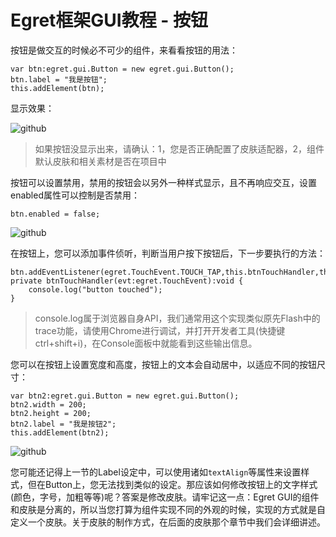 Egret框架GUI教程 - 按钮
===============

按钮是做交互的时候必不可少的组件，来看看按钮的用法：

```
var btn:egret.gui.Button = new egret.gui.Button();
btn.label = "我是按钮";
this.addElement(btn);
```

显示效果：

![github](https://raw.githubusercontent.com/NeoGuo/html5-documents/master/egret-gui/images/button1.png "Egret")
> 如果按钮没显示出来，请确认：1，您是否正确配置了皮肤适配器，2，组件默认皮肤和相关素材是否在项目中

按钮可以设置禁用，禁用的按钮会以另外一种样式显示，且不再响应交互，设置enabled属性可以控制是否禁用：

```
btn.enabled = false;
```
![github](https://raw.githubusercontent.com/NeoGuo/html5-documents/master/egret-gui/images/button2.png "Egret")

在按钮上，您可以添加事件侦听，判断当用户按下按钮后，下一步要执行的方法：

```
btn.addEventListener(egret.TouchEvent.TOUCH_TAP,this.btnTouchHandler,this);
private btnTouchHandler(evt:egret.TouchEvent):void {
    console.log("button touched");
}
```
> console.log属于浏览器自身API，我们通常用这个实现类似原先Flash中的trace功能，请使用Chrome进行调试，并打开开发者工具(快捷键ctrl+shift+i)，在Console面板中就能看到这些输出信息。

您可以在按钮上设置宽度和高度，按钮上的文本会自动居中，以适应不同的按钮尺寸：

```
var btn2:egret.gui.Button = new egret.gui.Button();
btn2.width = 200;
btn2.height = 200;
btn2.label = "我是按钮2";
this.addElement(btn2);
```

![github](https://raw.githubusercontent.com/NeoGuo/html5-documents/master/egret-gui/images/button3.png "Egret")

您可能还记得上一节的Label设定中，可以使用诸如```textAlign```等属性来设置样式，但在Button上，您无法找到类似的设定。那应该如何修改按钮上的文字样式(颜色，字号，加粗等等)呢？答案是修改皮肤。请牢记这一点：Egret GUI的组件和皮肤是分离的，所以当您打算为组件实现不同的外观的时候，实现的方式就是自定义一个皮肤。关于皮肤的制作方式，在后面的皮肤那个章节中我们会详细讲述。